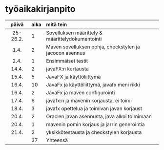 # työaikakirjanpito

| päivä | aika | mitä tein  |
| :----:|:-----| :-----|
| 25-26.2. | 1 | Sovelluksen määrittely & määrittelydokumentointi
| 1.4. | 2 | Maven sovelluksen pohja, checkstylen ja jacocon asennus
| 2.4. | 1 | Ensimmäiset testit
| 14.4. | 2 | javaFX:n kertausta
| 15.4. | 5 | JavaFX ja käyttöliittymä
| 16.4. | 10 | JavaFx ja käyttöliittymä, javafx meni rikki
| 16.4. | 2 | JavaFx ja maven configurointi
| 17.4. | 6 | javafx:n ja mavenin korjausta, ei toimi
| 18.4. | 3 | javafx opettelua ja toimivan javan korjaust
| 20.4. | 2 | Oraclen javan asennusta, java alkoi toimimaan
| 20.4. | 1 | mavenin pomin korjaus  ja jarrin generointia
| 21.4. | 2 | yksikkötestausta ja checkstylen korjausta
|       |37 | Yhteensä